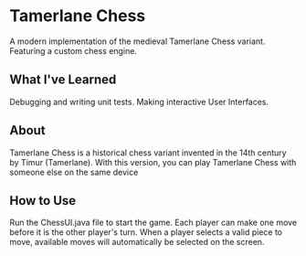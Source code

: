 # Tamerlane Chess
A modern implementation of the medieval Tamerlane Chess variant. Featuring a custom chess engine.

## What I've Learned
Debugging and writing unit tests.
Making interactive User Interfaces.

## About
Tamerlane Chess is a historical chess variant invented in the 14th century by Timur (Tamerlane).
With this version, you can play Tamerlane Chess with someone else on the same device

## How to Use
Run the ChessUI.java file to start the game. Each player can make one move before it is the other player's turn.
When a player selects a valid piece to move, available moves will automatically be selected on the screen.
